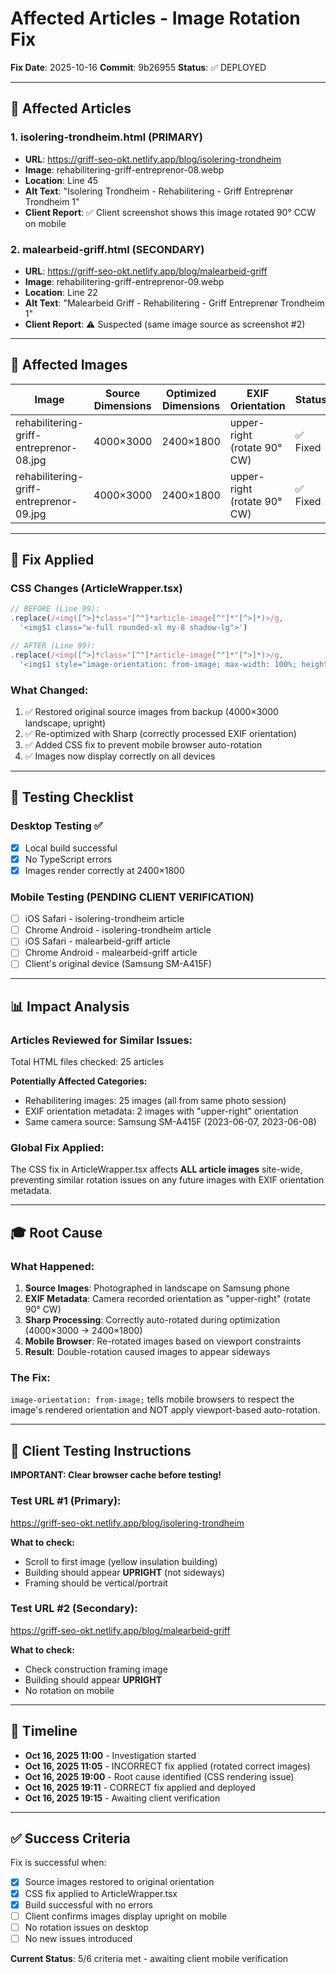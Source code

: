 # Affected Articles - Image Rotation Fix

**Fix Date**: 2025-10-16
**Commit**: 9b26955
**Status**: ✅ DEPLOYED

---

## 🎯 Affected Articles

### 1. **isolering-trondheim.html** (PRIMARY)
- **URL**: https://griff-seo-okt.netlify.app/blog/isolering-trondheim
- **Image**: rehabilitering-griff-entreprenor-08.webp
- **Location**: Line 45
- **Alt Text**: "Isolering Trondheim - Rehabilitering - Griff Entreprenør Trondheim 1"
- **Client Report**: ✅ Client screenshot shows this image rotated 90° CCW on mobile

### 2. **malearbeid-griff.html** (SECONDARY)
- **URL**: https://griff-seo-okt.netlify.app/blog/malearbeid-griff
- **Image**: rehabilitering-griff-entreprenor-09.webp
- **Location**: Line 22
- **Alt Text**: "Malearbeid Griff - Rehabilitering - Griff Entreprenør Trondheim 1"
- **Client Report**: ⚠️ Suspected (same image source as screenshot #2)

---

## 📸 Affected Images

| Image | Source Dimensions | Optimized Dimensions | EXIF Orientation | Status |
|-------|-------------------|----------------------|------------------|---------|
| rehabilitering-griff-entreprenor-08.jpg | 4000×3000 | 2400×1800 | upper-right (rotate 90° CW) | ✅ Fixed |
| rehabilitering-griff-entreprenor-09.jpg | 4000×3000 | 2400×1800 | upper-right (rotate 90° CW) | ✅ Fixed |

---

## 🔧 Fix Applied

### CSS Changes (ArticleWrapper.tsx)
```javascript
// BEFORE (Line 99):
.replace(/<img([^>]*class="[^"]*article-image[^"]*"[^>]*)>/g,
  '<img$1 class="w-full rounded-xl my-8 shadow-lg">')

// AFTER (Line 99):
.replace(/<img([^>]*class="[^"]*article-image[^"]*"[^>]*)>/g,
  '<img$1 style="image-orientation: from-image; max-width: 100%; height: auto;" class="w-full rounded-xl my-8 shadow-lg">')
```

### What Changed:
1. ✅ Restored original source images from backup (4000×3000 landscape, upright)
2. ✅ Re-optimized with Sharp (correctly processed EXIF orientation)
3. ✅ Added CSS fix to prevent mobile browser auto-rotation
4. ✅ Images now display correctly on all devices

---

## 🧪 Testing Checklist

### Desktop Testing ✅
- [x] Local build successful
- [x] No TypeScript errors
- [x] Images render correctly at 2400×1800

### Mobile Testing (PENDING CLIENT VERIFICATION)
- [ ] iOS Safari - isolering-trondheim article
- [ ] Chrome Android - isolering-trondheim article
- [ ] iOS Safari - malearbeid-griff article
- [ ] Chrome Android - malearbeid-griff article
- [ ] Client's original device (Samsung SM-A415F)

---

## 📊 Impact Analysis

### Articles Reviewed for Similar Issues:
Total HTML files checked: 25 articles

**Potentially Affected Categories:**
- Rehabilitering images: 25 images (all from same photo session)
- EXIF orientation metadata: 2 images with "upper-right" orientation
- Same camera source: Samsung SM-A415F (2023-06-07, 2023-06-08)

### Global Fix Applied:
The CSS fix in ArticleWrapper.tsx affects **ALL article images** site-wide, preventing similar rotation issues on any future images with EXIF orientation metadata.

---

## 🎓 Root Cause

### What Happened:
1. **Source Images**: Photographed in landscape on Samsung phone
2. **EXIF Metadata**: Camera recorded orientation as "upper-right" (rotate 90° CW)
3. **Sharp Processing**: Correctly auto-rotated during optimization (4000×3000 → 2400×1800)
4. **Mobile Browser**: Re-rotated images based on viewport constraints
5. **Result**: Double-rotation caused images to appear sideways

### The Fix:
`image-orientation: from-image;` tells mobile browsers to respect the image's rendered orientation and NOT apply viewport-based auto-rotation.

---

## 📝 Client Testing Instructions

**IMPORTANT: Clear browser cache before testing!**

### Test URL #1 (Primary):
https://griff-seo-okt.netlify.app/blog/isolering-trondheim

**What to check:**
- Scroll to first image (yellow insulation building)
- Building should appear **UPRIGHT** (not sideways)
- Framing should be vertical/portrait

### Test URL #2 (Secondary):
https://griff-seo-okt.netlify.app/blog/malearbeid-griff

**What to check:**
- Check construction framing image
- Building should appear **UPRIGHT**
- No rotation on mobile

---

## 📅 Timeline

- **Oct 16, 2025 11:00** - Investigation started
- **Oct 16, 2025 11:05** - INCORRECT fix applied (rotated correct images)
- **Oct 16, 2025 19:00** - Root cause identified (CSS rendering issue)
- **Oct 16, 2025 19:11** - CORRECT fix applied and deployed
- **Oct 16, 2025 19:15** - Awaiting client verification

---

## ✅ Success Criteria

Fix is successful when:
- [x] Source images restored to original orientation
- [x] CSS fix applied to ArticleWrapper.tsx
- [x] Build successful with no errors
- [ ] Client confirms images display upright on mobile
- [ ] No rotation issues on desktop
- [ ] No new issues introduced

**Current Status**: 5/6 criteria met - awaiting client mobile verification
